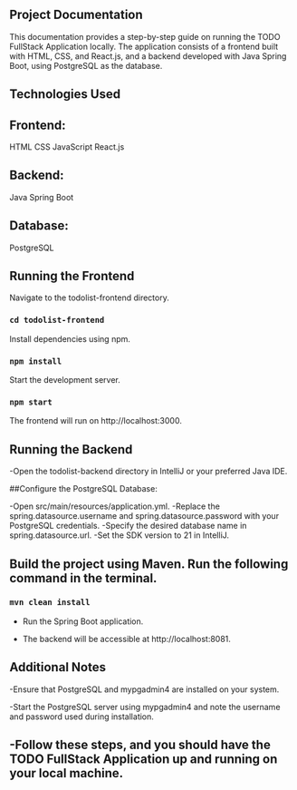 ## Project Documentation
This documentation provides a step-by-step guide on running the TODO FullStack Application locally. 
The application consists of a frontend built with HTML, CSS, and React.js, and a backend developed with Java Spring Boot, 
using PostgreSQL as the database.

## Technologies Used
 ## Frontend:
HTML
CSS
JavaScript
React.js

 ## Backend:
Java Spring Boot

## Database:
PostgreSQL

## Running the Frontend
Navigate to the todolist-frontend directory.

### `cd todolist-frontend`
Install dependencies using npm.

### `npm install`
Start the development server.

### `npm start`
The frontend will run on http://localhost:3000.

## Running the Backend
-Open the todolist-backend directory in IntelliJ or your preferred Java IDE.

 ##Configure the PostgreSQL Database:

-Open src/main/resources/application.yml.
-Replace the spring.datasource.username and spring.datasource.password with your PostgreSQL credentials.
-Specify the desired database name in spring.datasource.url.
-Set the SDK version to 21 in IntelliJ.

## Build the project using Maven. Run the following command in the terminal.

### `mvn clean install`
- Run the Spring Boot application.

- The backend will be accessible at http://localhost:8081.

## Additional Notes
-Ensure that PostgreSQL and mypgadmin4 are installed on your system.

-Start the PostgreSQL server using mypgadmin4 and note the username and password used during installation.

-Follow these steps, and you should have the TODO FullStack Application up and running on your local machine.
-------------------------------------------------------------------------------------------------------------------------------------------------------------------------------------


